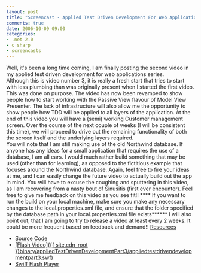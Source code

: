 ```yaml
---
layout: post
title: "Screencast - Applied Test Driven Development For Web Applications (Part 3)"
comments: true
date: 2006-10-09 09:00
categories:
- .net 2.0
- c sharp
- screencasts
---
```


Well, it's been a long time coming, I am finally posting the second video in my applied test driven development for web applications series.  
Although this is video number 3, it is really a fresh start that tries to start with less plumbing than was originally present when I started the first video. This was done on purpose. The video has now been revamped to show people how to start working with the Passive View flavour of Model View Presenter. The lack of infrastructure will also allow me the opportunity to show people how TDD will be applied to all layers of the application. At the end of this video you will have a (semi) working Customer management screen. Over the course of the next couple of weeks (I will be consistent this time), we will proceed to drive out the remaining functionality of both the screen itself and the underlying layers required.  
You will note that I am still making use of the old Northwind database. If anyone has any ideas for a small application that requires the use of a database, I am all ears. I would much rather build something that may be used (other than for learning), as opposed to the fictitious example that focuses around the Northwind database. Again, feel free to fire your ideas at me, and I can easily change the future video to actually build out the app in mind. 
You will have to excuse the coughing and sputtering in this video, as I am recovering from a nasty bout of Sinusitis (first ever encounter). 
Feel free to give me feedback on this video as you see fit!! 
**** If you want to run the build on your local machine, make sure you make any necessary changes to the local.properties.xml file, and ensure that the folder specified by the database path in your local.properties.xml file exists****** 
I will also point out, that I am going to try to release a video at least every 2 weeks. It could be more frequent based on feedback and demand!! 
<u>Resources</u> <ul> <li><u><a href="{{ site.cdn_root }}binary/appliedTestDrivenDevelopmentPart3/appliedTestDrivenDevelopment3.zip">Source Code</u>  <li><u>[Flash Video]({{ site.cdn_root }}binary/appliedTestDrivenDevelopmentPart3/appliedtestdrivendevelopmentpart3.swf)</u>  <li><u>[Swiff Flash Player](http://www.globfx.com/products/swfplayer/)</u></li></ul>




